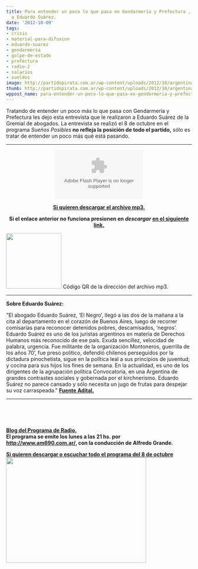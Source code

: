 ```yaml
---
title: Para entender un poco lo que pasa en Gendarmería y Prefectura , entrevista
  a Eduardo Suárez.
date: '2012-10-09'
tags:
- crisis
- material-para-difusion
- eduardo-suarez
- gendarmeria
- golpe-de-estado
- prefectura
- radio-2
- salarios
- sueldos
image: http://partidopirata.com.ar/wp-content/uploads/2012/10/argentina-Gendarmeria-II.jpg
thumb: http://partidopirata.com.ar/wp-content/uploads/2012/10/argentina-Gendarmeria-II-150x150.jpg
wppost_name: para-entender-un-poco-lo-que-pasa-en-gendarmeria-y-prefectura-entrevista-a-eduardo-suarez
---
```


Tratando de entender un poco más lo que pasa con Gendarmería y Prefectura les dejo esta entrevista que le realizaron a Eduardo Suárez de la Gremial de abogados. La entrevista se realizó el 8 de octubre en el programa <em>Sueños Posibles</em><strong> no refleja la posición de todo el partido,</strong> sólo es tratar de entender un poco más qué está pasando.

<hr />

<center>
<object id="player1483309" width="240" height="133" classid="clsid:d27cdb6e-ae6d-11cf-96b8-444553540000" codebase="http://download.macromedia.com/pub/shockwave/cabs/flash/swflash.cab#version=6,0,40,0"><param name="AllowScriptAccess" value="always" /><param name="allowFullScreen" value="true" /><param name="wmode" value="transparent" /><param name="src" value="http://www.ivoox.com/playerivoox_ee_1483309_1.html" /><param name="allowfullscreen" value="true" /><param name="allowscriptaccess" value="always" /><embed id="player1483309" width="240" height="133" type="application/x-shockwave-flash" src="http://www.ivoox.com/playerivoox_ee_1483309_1.html" AllowScriptAccess="always" allowFullScreen="true" wmode="transparent" allowfullscreen="true" allowscriptaccess="always" /></object></center>
<p style="text-align: center;"><strong><a href="http://www.ivoox.com/entrevista-a-eduardo-suarez-asociacion-gremial_md_1483309_1.mp3" target="_blank">Si quieren descargar el archivo mp3.</a></strong></p>
<p style="text-align: center;"><strong>Si el enlace anterior no funciona presionen en <em>descargar</em> <a href="http://www.ivoox.com/entrevista-a-eduardo-suarez-asociacion-gremial-audios-mp3_rf_1483309_1.html" target="_blank">en el siguiente link.</a></strong></p>


<a href="http://partidopirata.com.ar/wp-content/uploads/2012/10/chart1.png"><img class="size-full wp-image-6782" title="chart" src="http://partidopirata.com.ar/wp-content/uploads/2012/10/chart1.png" alt="" width="150" height="150" /></a> Código QR de la dirección del archivo mp3.


<hr />

<strong>Sobre Eduardo Suárez:</strong>

"El abogado Eduardo Suárez, ‘El Negro’, llegó a las dos de la mañana a la cita al departamento en el corazón de Buenos Aires, luego de recorrer comisarías para reconocer detenidos pobres, descamisados, ‘negros’. Eduardo Suárez es uno de los juristas argentinos en materia de Derechos Humanos más reconocido de ese país. Exuda sencillez, velocidad de palabra, urgencia. Fue militante de la organización Montoneros, guerrilla de los años 70’, fue preso político, defendió chilenos perseguidos por la dictadura pinochetista, sigue en la política leal a sus principios de juventud; y cocina para sus hijos los fines de semana.
En la actualidad, es uno de los dirigentes de la agrupación política Convocatoria, en una Argentina de grandes contrastes sociales y gobernada por el kirchnerismo. Eduardo Suárez no parece cansado y sólo necesita un jugo de frutas para despejar su voz carraspeada."
<strong><a href="http://www.adital.com.br/site/noticia_imp.asp?lang=ES&amp;img=N&amp;cod=56478" target="_blank">Fuente Adital.</a></strong>

<hr />

&nbsp;

&nbsp;
<div><strong><a href="http://sueniosposibles.com/" target="_blank">Blog del Programa de Radio.</a></strong></div>
<strong>El programa se emite los lunes a las 21 hs. por<a href="http://www.am690.com.ar/" target="_blank"> http://www.am690.com.ar/,</a> con la conducción de Alfredo Grande. </strong>

<strong><a href="http://partido-pirata.blogspot.com.br/2012/10/suenos-posibles-del-8-de-octubre.html" target="_blank">Si quieren descargar o escuchar todo el programa del 8 de octubre</a><a href="http://partidopirata.com.ar/wp-content/uploads/2012/10/argentina-Gendarmeria-II.jpg"><img class="alignright size-full wp-image-6781" title="argentina-Gendarmeria-II" src="http://partidopirata.com.ar/wp-content/uploads/2012/10/argentina-Gendarmeria-II.jpg" alt="" width="380" height="285" /></a></strong>
